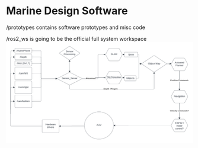 # Marine Design Software
/prototypes contains software prototypes and misc code

/ros2_ws is going to be the official full system workspace
![diagram](diagrams/ros2_v3.png)
